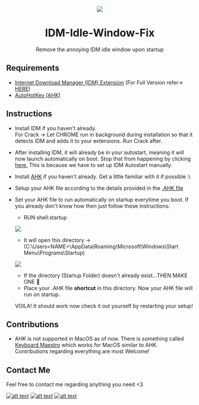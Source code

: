 <div align = "center">
<img src = "https://i.imgur.com/PfM6zqI.png"/>
</div>

<h1 align="center"> IDM-Idle-Window-Fix</h1>

<p align ="center">Remove the annoying IDM idle window upon startup</p>

## Requirements

- [Internet Download Manager (IDM) Extension](internetdownloadmanager.com) (For Full Version refer-> [HERE](https://github.com/bBSempai/IDM-Idle-Window-Fix/tree/master/IDM))
- [AutoHotKey (AHK)](https://www.autohotkey.com)

## Instructions 

- Install IDM if you haven't already. <br>
For Crack -> Let CHROME run in background during installation so that it detects IDM and adds it to your extensions. Run Crack after.

- After installing IDM, it will already be in your autostart, meaning it will now launch automatically on boot. Stop that from happening by clicking [here.](https://www.betterhostreview.com/stop-programs-from-launching-automatically-windows-10.html) This is because we have to set up IDM Autostart manually.

- Install [AHK](https://www.autohotkey.com) if you haven't already. Get a little familiar with it if possible :\

- Setup your AHK file according to the details provided in the [.AHK file](https://github.com/bBSempai/IDM-Idle-Window-Fix/blob/master/idm.ahk)

- Set your AHK file to run automatically on startup everytime you boot. If you already don't know how then just follow these instructions:
  - RUN shell:startup <br>
  
  <img src = "https://i.imgur.com/Umr4unL.jpeg" /> <br> 
  
  - It will open this directory -> (C:\Users\<NAME>\AppData\Roaming\Microsoft\Windows\Start Menu\Programs\Startup)
  
  <img src = "https://i.imgur.com/EY22e9A.png"/> <br>
  
  - If the directory (Startup Folder) doesn't already exist...THEN MAKE ONE 🙂 
  - Place your .AHK file **shortcut** in this directory. Now your AHK file will run on startup.
  
  VOILA! It should work now check it out yourself by restarting your setup!
  
## Contributions

- AHK is not supported in MacOS as of now. There is something called [Keyboard Maestro](http://www.keyboardmaestro.com/main/) which works for MacOS similar to AHK. <br>
Contributions regarding everything are most Welcome!

## Contact Me

Feel free to contact me regarding anything you need <3 <br>

[![alt text][1.1]][1]
[![alt text][1.2]][2]
[![alt text][1.3]][3] 

 
[1.1]: https://i.imgur.com/Ko37Ix0.png
[1.2]: https://i.imgur.com/IJhO9la.png 
[1.3]: https://i.imgur.com/V7Bifan.png
  
  
[1]: http://www.twitter.com/bB_Sempai
[2]: https://instagram.com/_bhavya8083
[3]: https://bbwhacker0805@gmail.com

